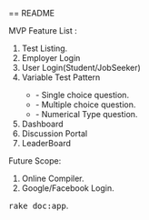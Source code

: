 == README



<h> MVP Feature List : <h>
<ol>
<li>Test Listing.</li>
<li>Employer Login</li>
<li>User Login(Student/JobSeeker)</li>
<li>Variable Test Pattern</li>
	<ul>
	<li> - Single choice question.</li>
	<li> - Multiple choice question.</li>
	<li> - Numerical Type question.</li>
	</ul>
<li>Dashboard</li>
<li>Discussion Portal</li> 
<li>LeaderBoard</li>
</ol>

<h>Future Scope:</h>
<ol>
<li>Online Compiler.</li>
<li>Google/Facebook Login.</li>
</ol>


<tt>rake doc:app</tt>.
